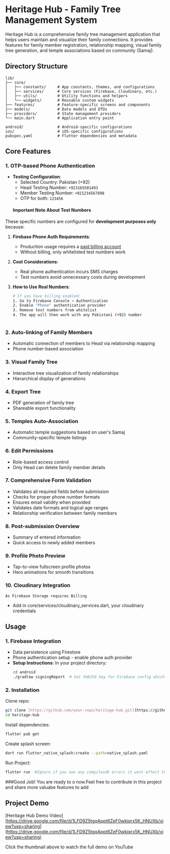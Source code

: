 # Heritage Hub - Family Tree Management System

Heritage Hub is a comprehensive family tree management application that helps users maintain and visualize their family connections. It provides features for family member registration, relationship mapping, visual family tree generation, and temple associations based on community (Samaj).

## Directory Structure

```plaintext
lib/
├── core/
│   ├── constants/     # App constants, themes, and configurations
│   ├── services/      # Core services (Firebase, Cloudinary, etc.)
│   ├── utils/         # Utility functions and helpers
│   └── widgets/       # Reusable custom widgets
├── features/          # Feature-specific screens and components
├── models/            # Data models and DTOs
├── providers/         # State management providers
└── main.dart          # Application entry point

android/               # Android-specific configurations
ios/                   # iOS-specific configurations
pubspec.yaml           # Flutter dependencies and metadata
```



## Core Features

### 1. OTP-based Phone Authentication
- **Testing Configuration**:
  - Selected Country: Pakistan (+92)
  - Head Testing Number: `+923165501493`
  - Member Testing Number: `+921234567898`
  - OTP for both: `123456`
  #### Important Note About Test Numbers
These specific numbers are configured for **development purposes only** because:

  1. **Firebase Phone Auth Requirements**:
     - Production usage requires a [paid billing account](https://firebase.google.com/docs/auth/android/phone-auth#enable-phone-authentication)
     - Without billing, only whitelisted test numbers work
  
  2. **Cost Considerations**:
     - Real phone authentication incurs SMS charges
     - Test numbers avoid unnecessary costs during development
  
  3. **How to Use Real Numbers**:
     ```bash
     # If you have billing enabled:
     1. Go to Firebase Console > Authentication
     2. Enable "Phone" authentication provider
     3. Remove test numbers from whitelist
     4. The app will then work with any Pakistani (+92) number



### 2. Auto-linking of Family Members
- Automatic connection of members to Head via relationship mapping
- Phone number-based association

### 3. Visual Family Tree
- Interactive tree visualization of family relationships
- Hierarchical display of generations

### 4. Export Tree
- PDF generation of family tree
- Shareable export functionality

### 5. Temples Auto-Association
- Automatic temple suggestions based on user's Samaj
- Community-specific temple listings

### 6. Edit Permissions
- Role-based access control
- Only Head can delete family member details

### 7. Comprehensive Form Validation
- Validates all required fields before submission
- Checks for proper phone number formats
- Ensures email validity when provided
- Validates date formats and logical age ranges
- Relationship verification between family members

### 8. Post-submission Overview
- Summary of entered information
- Quick access to newly added members

### 9. Profile Photo Preview
- Tap-to-view fullscreen profile photos
- Hero animations for smooth transitions

### 10. Cloudinary Integration  
`As Firebase Storage requires Billing`
- Add in core/services/cloudinary_services.dart, your cloudinary credentials


## Usage

### 1. Firebase Integration
- Data persistence using Firestore
- Phone authentication setup - enable phone auth provider
- **Setup Instructions**:
  In your project directory:
  ```bash
  cd android
  ./gradlew signingReport  # Get SHA256 key for Firebase config which will verify your device.Add it in SHA-FingerPrint field in settings in Project Android App
  ```

### 2. Installation
Clone repo:
  ```bash
 git clone [https://github.com/your-repo/heritage-hub.git](https://github.com/JavTahir/HeritageHub.git)
 cd heritage-hub
  ```

Install dependencies:
  ```bash
flutter pub get
  ```

Create splash screen:
  ```bash
 dart run flutter_native_splash:create --path=native_splash.yaml
  ```

Run Project:
  ```bash
flutter run  #Ignore if you see any compilesdk errors it wont effect the build
  ```


###Good Job! You are ready to o now.Feel free to contribute in this project and share more valuabe features to add

## Project Demo

[Heritage Hub Demo Video][https://drive.google.com/file/d/1LFD9Z5tgqAppt6ZeF0wkjqrx5K_HNUXb/view?usp=sharing](https://drive.google.com/file/d/1LFD9Z5tgqAppt6ZeF0wkjqrx5K_HNUXb/view?usp=sharing)

Click the thumbnail above to watch the full demo on YouTube
